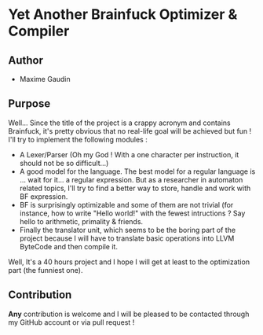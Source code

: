 Yet Another Brainfuck Optimizer & Compiler
==========================================

Author
------
- Maxime Gaudin

Purpose
-------
Well... Since the title of the project is a crappy acronym and contains Brainfuck, it's pretty obvious that no real-life goal will be achieved but fun !
I'll try to implement the following modules :

- A Lexer/Parser (Oh my God ! With a one character per instruction, it should not be so difficult...)
- A good model for the language. The best model for a regular language is ... wait for it... a regular expression. But as a researcher in automaton related topics, I'll try to find a better way to store, handle and work with BF expression.
- BF is surprisingly optimizable and some of them are not trivial (for instance, how to write "Hello world!" with the fewest intructions ? Say hello to arithmetic, primality & friends.
- Finally the translator unit, which seems to be the boring part of the project because I will have to translate basic operations into LLVM ByteCode and then compile it.

Well, It's a 40 hours project and I hope I will get at least to the optimization part (the funniest one). 

Contribution
------------
**Any** contribution is welcome and I will be pleased to be contacted through my GitHub account or via pull request !

